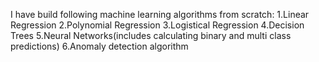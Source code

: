 I have build following machine learning algorithms from scratch:
         1.Linear Regression
         2.Polynomial Regression
         3.Logistical Regression
         4.Decision Trees
         5.Neural Networks(includes calculating binary and multi class predictions)
         6.Anomaly detection algorithm 
